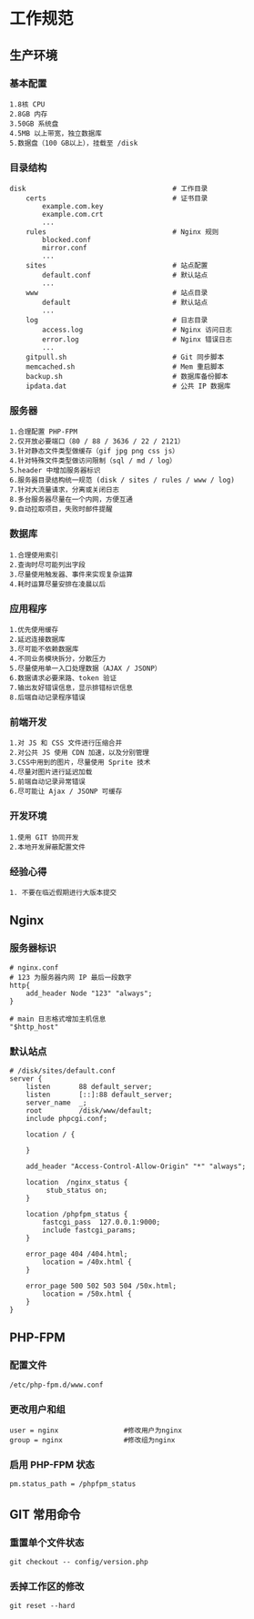 # 工作规范

## 生产环境

### 基本配置

	1.8核 CPU
	2.8GB 内存
	3.50GB 系统盘
	4.5MB 以上带宽，独立数据库
	5.数据盘（100 GB以上），挂载至 /disk

### 目录结构

	disk									# 工作目录
		certs								# 证书目录
			example.com.key
			example.com.crt
			...
		rules								# Nginx 规则
			blocked.conf					
			mirror.conf
			...
		sites								# 站点配置
			default.conf					# 默认站点
			...
		www									# 站点目录
			default							# 默认站点
			...
		log									# 日志目录
			access.log						# Nginx 访问日志
			error.log						# Nginx 错误日志
			...
		gitpull.sh							# Git 同步脚本
		memcached.sh						# Mem 重启脚本
		backup.sh							# 数据库备份脚本
		ipdata.dat							# 公共 IP 数据库

### 服务器

	1.合理配置 PHP-FPM
	2.仅开放必要端口（80 / 88 / 3636 / 22 / 2121）
	3.针对静态文件类型做缓存（gif jpg png css js）
	4.针对特殊文件类型做访问限制（sql / md / log）
	5.header 中增加服务器标识
	6.服务器目录结构统一规范 (disk / sites / rules / www / log)
	7.针对大流量请求，分离或关闭日志
	8.多台服务器尽量在一个内网，方便互通
	9.自动拉取项目，失败时邮件提醒

### 数据库

	1.合理使用索引
	2.查询时尽可能列出字段
	3.尽量使用触发器、事件来实现复杂运算
	4.耗时运算尽量安排在凌晨以后

### 应用程序

	1.优先使用缓存
	2.延迟连接数据库
	3.尽可能不依赖数据库
	4.不同业务模块拆分，分散压力
	5.尽量使用单一入口处理数据（AJAX / JSONP）
	6.数据请求必要来路、token 验证
	7.输出友好错误信息，显示排错标识信息
	8.后端自动记录程序错误

### 前端开发

	1.对 JS 和 CSS 文件进行压缩合并
	2.对公共 JS 使用 CDN 加速，以及分别管理
	3.CSS中用到的图片，尽量使用 Sprite 技术
	4.尽量对图片进行延迟加载
	5.前端自动记录异常错误
	6.尽可能让 Ajax / JSONP 可缓存

### 开发环境

	1.使用 GIT 协同开发
	2.本地开发屏蔽配置文件

### 经验心得

	1. 不要在临近假期进行大版本提交

## Nginx

### 服务器标识

	# nginx.conf
	# 123 为服务器内网 IP 最后一段数字
	http{
		add_header Node "123" "always";
	}

	# main 日志格式增加主机信息
	"$http_host"

### 默认站点

	# /disk/sites/default.conf
	server {
		listen       88 default_server;
		listen       [::]:88 default_server;
		server_name  _;
		root         /disk/www/default;
		include phpcgi.conf;
	
		location / {

		}
	
	   	add_header "Access-Control-Allow-Origin" "*" "always";
	
	   	location  /nginx_status {
	   		 stub_status on;
		}
	
	   	location /phpfpm_status {
			fastcgi_pass  127.0.0.1:9000;
			include fastcgi_params;
		}
	
		error_page 404 /404.html;
			location = /40x.html {
		}
	
		error_page 500 502 503 504 /50x.html;
			location = /50x.html {
		}
	}

## PHP-FPM

### 配置文件

	/etc/php-fpm.d/www.conf

### 更改用户和组

	user = nginx 				#修改用户为nginx
	group = nginx 				#修改组为nginx


### 启用 PHP-FPM 状态

	pm.status_path = /phpfpm_status

## GIT 常用命令

### 重置单个文件状态

	git checkout -- config/version.php

### 丢掉工作区的修改

	git reset --hard
	